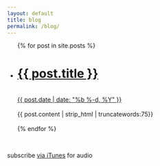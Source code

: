 ```yaml
---
layout: default
title: blog
permalink: /blog/
---
```


<ul class="post-list">
	{% for post in site.posts %}
		<li>
			<h1><a href="{{ post.url | prepend: site.baseurl }}">{{ post.title }}</a></h1><br><a href="{{ post.url }}">{{ post.date | date: "%b %-d, %Y" }}</a><br><br>
			{{ post.content | strip_html | truncatewords:75}} <br><br>
		</li>
			{% endfor %}
</ul>

<br>

<p>subscribe <a href="https://itunes.apple.com/us/podcast/audio-blog/id1014815356">via iTunes</a> for audio</p>
